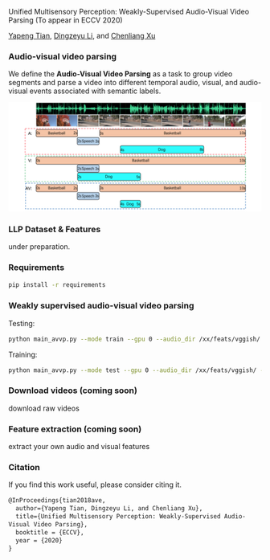 Unified Multisensory Perception: Weakly-Supervised Audio-Visual Video Parsing (To appear in ECCV 2020) 

[Yapeng Tian](http://yapengtian.org/), [Dingzeyu Li](https://dingzeyu.li/), and [Chenliang Xu](https://www.cs.rochester.edu/~cxu22/) 

### Audio-visual video parsing

We define the <b>Audio-Visual Video Parsing</b> as a task to group video segments
and parse a video into different temporal audio, visual, and audio-visual events
associated with semantic labels.

![image](Figs/avvp_fig.png)


### LLP Dataset & Features

under preparation.

### Requirements

```bash
pip install -r requirements
```

### Weakly supervised audio-visual video parsing 

Testing: 


```bash
python main_avvp.py --mode train --gpu 0 --audio_dir /xx/feats/vggish/ --video_dir /xx/feats/res152/ --st_dir /xx/feats/r2plus1d_18/
```

Training:

```bash
python main_avvp.py --mode test --gpu 0 --audio_dir /xx/feats/vggish/ --video_dir /xx/feats/res152/ --st_dir /xx/feats/r2plus1d_18/
```
### Download videos (coming soon)

download raw videos

### Feature extraction (coming soon)

extract your own audio and visual features

### Citation

If you find this work useful, please consider citing it.

<pre><code>@InProceedings{tian2018ave,
  author={Yapeng Tian, Dingzeyu Li, and Chenliang Xu},
  title={Unified Multisensory Perception: Weakly-Supervised Audio-Visual Video Parsing},
  booktitle = {ECCV},
  year = {2020}
}
</code></pre>





